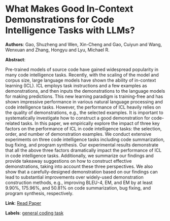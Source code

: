 # What Makes Good In-Context Demonstrations for Code Intelligence Tasks with LLMs?

**Authors**: Gao, Shuzheng and Wen, Xin-Cheng and Gao, Cuiyun and Wang, Wenxuan and Zhang, Hongyu and Lyu, Michael R.

**Abstract**:

Pre-trained models of source code have gained widespread popularity in many code intelligence tasks. Recently, with the scaling of the model and corpus size, large language models have shown the ability of in-context learning (ICL). ICL employs task instructions and a few examples as demonstrations, and then inputs the demonstrations to the language models for making predictions. This new learning paradigm is training-free and has shown impressive performance in various natural language processing and code intelligence tasks. However, the performance of ICL heavily relies on the quality of demonstrations, e.g., the selected examples. It is important to systematically investigate how to construct a good demonstration for code-related tasks. In this paper, we empirically explore the impact of three key factors on the performance of ICL in code intelligence tasks: the selection, order, and number of demonstration examples. We conduct extensive experiments on three code intelligence tasks including code summarization, bug fixing, and program synthesis. Our experimental results demonstrate that all the above three factors dramatically impact the performance of ICL in code intelligence tasks. Additionally, we summarize our findings and provide takeaway suggestions on how to construct effective demonstrations, taking into account these three perspectives. We also show that a carefully-designed demonstration based on our findings can lead to substantial improvements over widely-used demonstration construction methods, e.g., improving BLEU-4, EM, and EM by at least 9.90%, 175.96%, and 50.81% on code summarization, bug fixing, and program synthesis, respectively.

**Link**: [Read Paper](https://arxiv.org/pdf/2304.07575)

**Labels**: [general coding task](../../labels/general_coding_task.md)

